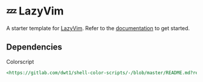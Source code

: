 # 💤 LazyVim

A starter template for [LazyVim](https://github.com/LazyVim/LazyVim).
Refer to the [documentation](https://lazyvim.github.io/installation) to get started.

## Dependencies

Colorscript

```md
<https://gitlab.com/dwt1/shell-color-scripts/-/blob/master/README.md?ref_type=heads>
```
